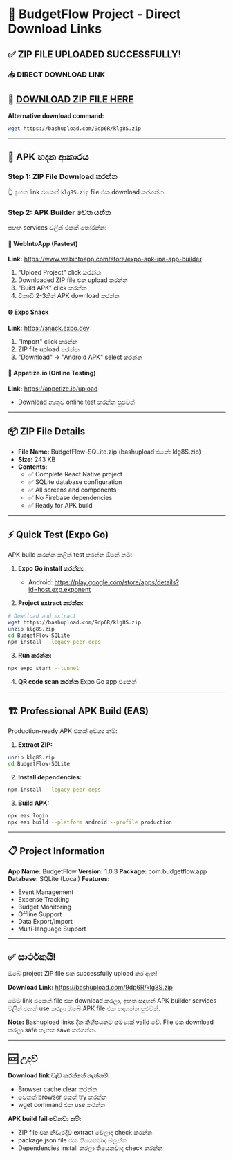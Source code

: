 # 🎯 BudgetFlow Project - Direct Download Links

## ✅ **ZIP FILE UPLOADED SUCCESSFULLY!**

### 📥 **DIRECT DOWNLOAD LINK**

## 🔗 **[DOWNLOAD ZIP FILE HERE](https://bashupload.com/9dp6R/klg8S.zip)**

**Alternative download command:**
```bash
wget https://bashupload.com/9dp6R/klg8S.zip
```

---

## 📱 **APK හදන ආකාරය**

### Step 1: ZIP File Download කරන්න
👆 ඉහත link එකෙන් `klg8S.zip` file එක download කරගන්න

### Step 2: APK Builder වෙත යන්න
පහත services වලින් එකක් තෝරන්න:

#### 🚀 **WebIntoApp** (Fastest)
**Link:** https://www.webintoapp.com/store/expo-apk-ipa-app-builder
1. "Upload Project" click කරන්න
2. Downloaded ZIP file එක upload කරන්න
3. "Build APK" click කරන්න
4. විනාඩි 2-3කින් APK download කරන්න

#### 🌐 **Expo Snack**
**Link:** https://snack.expo.dev
1. "Import" click කරන්න
2. ZIP file upload කරන්න
3. "Download" → "Android APK" select කරන්න

#### 📲 **Appetize.io** (Online Testing)
**Link:** https://appetize.io/upload
- Download නැතුව online test කරන්න පුළුවන්

---

## 📦 **ZIP File Details**

- **File Name:** BudgetFlow-SQLite.zip (bashupload එකේ: klg8S.zip)
- **Size:** 243 KB
- **Contents:**
  - ✅ Complete React Native project
  - ✅ SQLite database configuration
  - ✅ All screens and components
  - ✅ No Firebase dependencies
  - ✅ Ready for APK build

---

## ⚡ **Quick Test (Expo Go)**

APK build කරන්න කලින් test කරන්න ඕනේ නම්:

1. **Expo Go install කරන්න:**
   - Android: https://play.google.com/store/apps/details?id=host.exp.exponent

2. **Project extract කරන්න:**
```bash
# Download and extract
wget https://bashupload.com/9dp6R/klg8S.zip
unzip klg8S.zip
cd BudgetFlow-SQLite
npm install --legacy-peer-deps
```

3. **Run කරන්න:**
```bash
npx expo start --tunnel
```

4. **QR code scan කරන්න** Expo Go app එකෙන්

---

## 🏗️ **Professional APK Build (EAS)**

Production-ready APK එකක් අවශ්‍ය නම්:

1. **Extract ZIP:**
```bash
unzip klg8S.zip
cd BudgetFlow-SQLite
```

2. **Install dependencies:**
```bash
npm install --legacy-peer-deps
```

3. **Build APK:**
```bash
npx eas login
npx eas build --platform android --profile production
```

---

## 📋 **Project Information**

**App Name:** BudgetFlow
**Version:** 1.0.3
**Package:** com.budgetflow.app
**Database:** SQLite (Local)
**Features:**
- Event Management
- Expense Tracking
- Budget Monitoring
- Offline Support
- Data Export/Import
- Multi-language Support

---

## ✅ **සාර්ථකයි!**

ඔබේ project ZIP file එක successfully upload කර ඇත!

**Download Link:** https://bashupload.com/9dp6R/klg8S.zip

මෙම link එකෙන් file එක download කරලා, ඉහත සඳහන් APK builder services වලින් එකක් use කරලා ඔබේ APK file එක හදාගන්න පුළුවන්.

**Note:** Bashupload links දින කිහිපයකට පමණක් valid වේ. File එක download කරලා safe තැනක save කරගන්න.

---

## 🆘 උදව්

**Download link වැඩ කරන්නේ නැත්නම්:**
- Browser cache clear කරන්න
- වෙනත් browser එකක් try කරන්න
- wget command එක use කරන්න

**APK build fail වෙනවා නම්:**
- ZIP file එක නිවැරදිව extract වෙලාද check කරන්න
- package.json file එක තියෙනවාද බලන්න
- Dependencies install කරලා තියෙනවාද check කරන්න